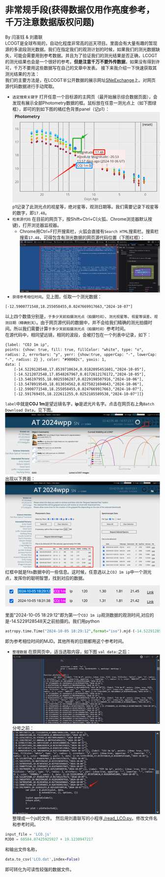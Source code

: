 # 非常规手段(获得数据仅用作亮度参考，千万注意数据版权问题)
By 闫圣钰 & 刘嘉联   
LCOGT是全球布局的，自动化程度非常高的巡天项目。里面会有大量有趣的暂现源的多波段测光数据。我们在指定我们的观测计划的时候，如果我们的测光数据缺失，可能会需要用到参考数据。并且为了验证我们的测光结果是否正确，LCOGT的测光结果也会是一个很好的参考。**但是注意千万不要外传数据**，如果没有得到许可，千万不要用这些数据写在自己的文章中发表。
接下来我介绍一下快速获取其测光结果的方法：   
我们的主要方法是，在LCOGT半公开数据的展示网址[SNeExchange](https://supernova.exchange/public/)上。对网页源代码数据进行手动爬取。
- `选定搜索关键字` 打开任意一个目标源的主网页（最开始展示综合数据页面），会发现有展示全部Photometry数据的框。鼠标放在任意一测光点上（如下图绿框），即可的到如下图的橘红色背景panel（记p1）：
![alt text](image.png)  
p1记录了此测光点的视星等，绝对星等，观测日期等。我们需要记录下视星等的数字，即`17.48`。
- `检索源代码` 在目前的网页下，按Shift+Ctrl+C(火狐、Chrome浏览器默认按键)，打开浏览器监视器。
    - Chrome用Ctrl+F打开搜索栏，火狐会直接有`Search HTML`搜索栏。搜索栏搜索`17.48`，可得包含有测光数据的网页源代码位置（下图红框）：
    ![alt text](image-1.png)
- `获得参考相位时间`。见上图，任取一个测光数据：   
```javescript
[-12.5900771548,18.255058455,0.0247669917663,"2024-10-07"]
```
以上四个数值分别是，`于多少天前拍摄测光点（拍摄时间）`、`测光视星等`、`视星等误差`、`观测日期（精确到天）`。由于网页源代码的数据中，并不会给我们精确的测光拍摄时间。所以我们需要计算`于多少天前拍摄测光点（拍摄时间）`参考时间。   
在源代码中，相同望远镜，相同的波段，会被打包在一个列表中记录，如下：
```javescript
{label: "COJ 1m ip", 
points: {show: true, fill: true, fillColor: "white", type: "o", radius: 2, errorbars: "y", yerr: {show:true, upperCap: "-", lowerCap: "-", radius: 2} }, color: "#90002c", yaxis: 1, 
data: [
    [-14.5229128548,17.8539710634,0.0182095451601,"2024-10-05"], 
    [-14.5212072548,17.8548267967,0.0172612176172,"2024-10-05"], 
    [-13.546197955,18.0025596287,0.0229198507916,"2024-10-06"], 
    [-13.5478919549,18.013034562,0.0275821694643,"2024-10-06"], 
    [-12.5900771548,18.255058455,0.0247669917663,"2024-10-07"], 
    [-12.591769455,18.222611255,0.0252185589538,"2024-10-07"]]}
```
`label`中就是**COJ 1m**是望远镜名字，**ip**是滤光片名字。点击在网页右上角`Batch Download Data`，见下图。
![alt text](image-2.png)   
出现以下界面：
![alt text](image-3.png)    
红框中就是fits数据中的一些信息。这时候，任意选以上`COJ 1m ip`中一个测光点，发挥你的聪明智慧，找到对应的数据。

![alt text](image-5.png)    

里面"2024-10-05 18:29:12"即为第一个`COJ 1m ip`观测数据的观测时间,对应的是-14.5229128548天之前拍摄的。我们用python
```python
astropy.time.Time("2024-10-05 18:29:12",format="iso").mjd-(-14.5229128548)
```
即为参考相位时间的MJD。其他所有的日期都用这个参考时间。
- `整理数据` 在原网页中，适当选取内容，如下图
`val data:`之后：
![alt text](image-4.png)
分号之前：
![alt text](image-6.png)   
整理成一个js的文件。
然后用刘嘉联写的小程序[./read_LCO.py](./read_LCO.py)。修改文件名和参考时间。
```python
input_file = 'LCO.js'
MJD0 = 60584.07425925927 + 19.1230947217
```
和输出文件名称，
```python 
data.to_csv('LCO.dat',index=False)
```
即可转化为可读性较强的数据文件。
